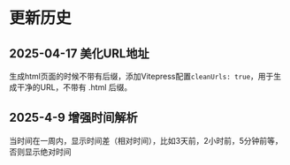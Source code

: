 # 更新历史
## 2025-04-17 美化URL地址
生成html页面的时候不带有后缀，添加Vitepress配置`cleanUrls: true`，用于生成干净的URL，不带有 .html 后缀。

## 2025-4-9 增强时间解析
当时间在一周内，显示时间差（相对时间），比如3天前，2小时前，5分钟前等，否则显示绝对时间